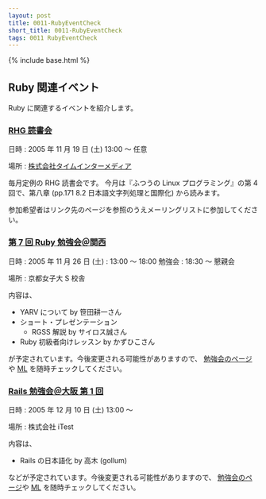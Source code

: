 ```yaml
---
layout: post
title: 0011-RubyEventCheck
short_title: 0011-RubyEventCheck
tags: 0011 RubyEventCheck
---
```

{% include base.html %}


## Ruby 関連イベント

Ruby に関連するイベントを紹介します。

### [RHG 読書会](http://pub.cozmixng.org/~the-rwiki/rw-cgi.rb?cmd=view;name=RHG%C6%C9%BD%F1%B2%F1%3A%3A%C5%EC%B5%FE+Revolution%3A%3A%A4%D5%A4%C4%A4%A6%A4%CELinux%A5%D7%A5%ED%A5%B0%A5%E9%A5%DF%A5%F3%A5%B0)

日時
:  2005 年 11 月 19 日 (土) 13:00 〜 任意

場所
:  [株式会社タイムインターメディア](http://www.timedia.co.jp/company/map/)

毎月定例の RHG 読書会です。
今月は『ふつうの Linux プログラミング』の第 4 回で、第八章 (pp.171 8.2 日本語文字列処理と国際化) から読みます。

参加希望者はリンク先のページを参照のうえメーリングリストに参加してください。

### [第 7 回 Ruby 勉強会＠関西](http://jp.rubyist.net/?KansaiWorkshop7)

日時
:  2005 年 11 月 26 日 (土)
:  13:00 〜 18:00 勉強会
:  18:30 〜 懇親会

場所
:  京都女子大 S 校舎

内容は、

* YARV について by 笹田耕一さん
* ショート・プレゼンテーション
  * RGSS 解説 by サイロス誠さん
* Ruby 初級者向けレッスン by かずひこさん


が予定されています。今後変更される可能性がありますので、
[勉強会のページ](http://jp.rubyist.net/?KansaiWorkshop7)や [ML](http://www.fdiary.net/ml/learn-ruby-in-kansai/)
を随時チェックしてください。

### [Rails 勉強会＠大阪 第 1 回](http://wiki.fdiary.net/rails/?RailsMeetingOsaka-0001)

日時
:  2005 年 12 月 10 日 (土) 13:00 〜

場所
:  株式会社 iTest

内容は、

* Rails の日本語化 by 高木 (gollum)


などが予定されています。今後変更される可能性がありますので、
[勉強会のページ](http://wiki.fdiary.net/rails/?RailsMeetingOsaka-0001)や
[ML](http://wiki.fdiary.net/rails/?RailsMeetingOsaka)
を随時チェックしてください。


